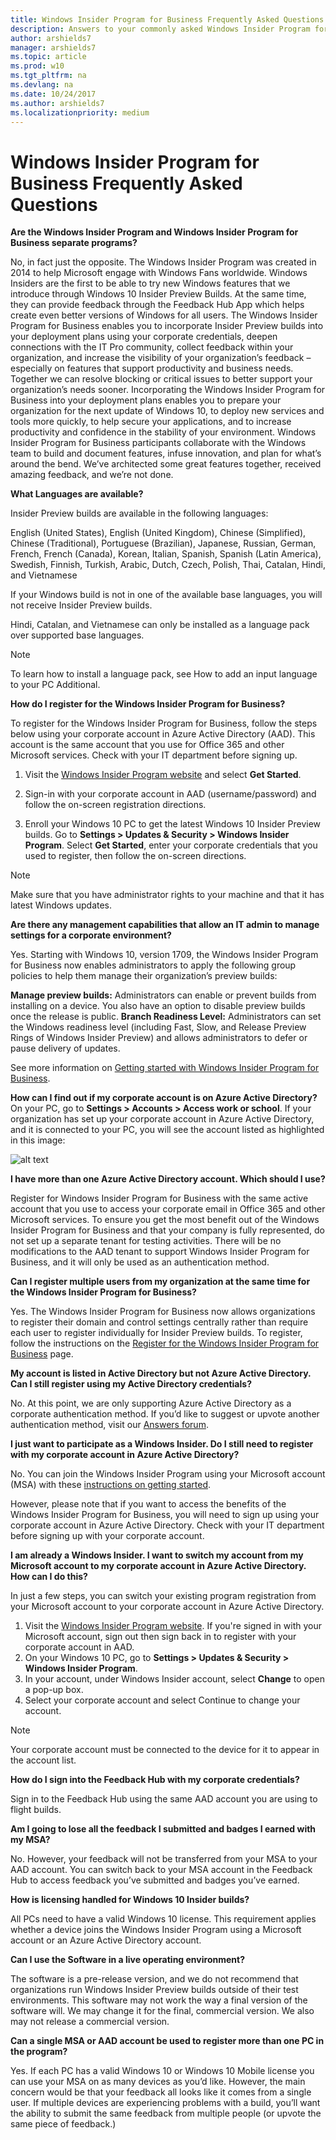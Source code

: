 ```yaml
---
title: Windows Insider Program for Business Frequently Asked Questions
description: Answers to your commonly asked Windows Insider Program for Business questions
author: arshields7
manager: arshields7
ms.topic: article
ms.prod: w10
ms.tgt_pltfrm: na
ms.devlang: na
ms.date: 10/24/2017
ms.author: arshields7
ms.localizationpriority: medium
---
```


# Windows Insider Program for Business Frequently Asked Questions
**Are the Windows Insider Program and Windows Insider Program for Business separate programs?**

No, in fact just the opposite. The Windows Insider Program was created in 2014 to help Microsoft engage with Windows Fans worldwide. Windows Insiders are the first to be able to try new Windows features that we introduce through Windows 10 Insider Preview Builds. At the same time, they can provide feedback through the Feedback Hub App which helps create even better versions of Windows for all users. The Windows Insider Program for Business enables you to incorporate Insider Preview builds into your deployment plans using your corporate credentials, deepen connections with the IT Pro community, collect feedback within your organization, and increase the visibility of your organization’s feedback – especially on features that support productivity and business needs. Together we can resolve blocking or critical issues to better support your organization’s needs sooner. Incorporating the Windows Insider Program for Business into your deployment plans enables you to prepare your organization for the next update of Windows 10, to deploy new services and tools more quickly, to help secure your applications, and to increase productivity and confidence in the stability of your environment. Windows Insider Program for Business participants collaborate with the Windows team to build and document features, infuse innovation, and plan for what’s around the bend. We’ve architected some great features together, received amazing feedback, and we’re not done.

**What Languages are available?**

Insider Preview builds are available in the following languages: 

English (United States), English (United Kingdom), Chinese (Simplified), Chinese (Traditional), Portuguese (Brazilian), Japanese, Russian, German, French, French (Canada), Korean, Italian, Spanish, Spanish (Latin America), Swedish, Finnish, Turkish, Arabic, Dutch, Czech, Polish, Thai, Catalan, Hindi, and Vietnamese

If your Windows build is not in one of the available base languages, you will not receive Insider Preview builds.

Hindi, Catalan, and Vietnamese can only be installed as a language pack over supported base languages.

> [!NOTE] 
> To learn how to install a language pack, see How to add an input language to your PC Additional.

**How do I register for the Windows Insider Program for Business?**

To register for the Windows Insider Program for Business, follow the steps below using your corporate account in Azure Active Directory (AAD). This account is the same account that you use for Office 365 and other Microsoft services. Check with your IT department before signing up.

1. Visit the [Windows Insider Program website](https://insider.windows.com) and select **Get Started**.

2. Sign-in with your corporate account in AAD (username/password) and follow the on-screen registration directions.

3. Enroll your Windows 10 PC to get the latest Windows 10 Insider Preview builds. Go to **Settings > Updates & Security > Windows Insider Program**. Select **Get Started**, enter your corporate credentials that you used to register, then follow the on-screen directions.

> [!NOTE] 
> Make sure that you have administrator rights to your machine and that it has latest Windows updates.

**Are there any management capabilities that allow an IT admin to manage settings for a corporate environment?**

Yes. Starting with Windows 10, version 1709, the Windows Insider Program for Business now enables administrators to apply the following group policies to help them manage their organization’s preview builds:

**Manage preview builds:** Administrators can enable or prevent builds from installing on a device. You also have an option to disable preview builds once the release is public.
**Branch Readiness Level:** Administrators can set the Windows readiness level (including Fast, Slow, and Release Preview Rings of Windows Insider Preview) and allows administrators to defer or pause delivery of updates.

See more information on [Getting started with Windows Insider Program for Business](https://docs.microsoft.com/windows-insider/at-work-pro/wip-4-biz-get-started).

**How can I find out if my corporate account is on Azure Active Directory?**
On your PC, go to **Settings > Accounts > Access work or school**. If your organization has set up your corporate account in Azure Active Directory, and it is connected to your PC, you will see the account listed as highlighted in this image:

![alt text](https://docs.microsoft.com/windows/deployment/update/images/waas-wipfb-work-account.jpg "Device connected to work account")

**I have more than one Azure Active Directory account. Which should I use?**

Register for Windows Insider Program for Business with the same active account that you use to access your corporate email in Office 365 and other Microsoft services. To ensure you get the most benefit out of the Windows Insider Program for Business and that your company is fully represented, do not set up a separate tenant for testing activities. There will be no modifications to the AAD tenant to support Windows Insider Program for Business, and it will only be used as an authentication method.

**Can I register multiple users from my organization at the same time for the Windows Insider Program for Business?**

Yes. The Windows Insider Program for Business now allows organizations to register their domain and control settings centrally rather than require each user to register individually for Insider Preview builds. To register, follow the instructions on the [Register for the Windows Insider Program for Business](https://docs.microsoft.com/windows-insider/at-work-pro/wip-4-biz-register) page.

**My account is listed in Active Directory but not Azure Active Directory. Can I still register using my Active Directory credentials?**

No. At this point, we are only supporting Azure Active Directory as a corporate authentication method. If you’d like to suggest or upvote another authentication method, visit our [Answers forum](https://answers.microsoft.com/en-us/insider/forum).

**I just want to participate as a Windows Insider. Do I still need to register with my corporate account in Azure Active Directory?**

No. You can join the Windows Insider Program using your Microsoft account (MSA) with these [instructions on getting started](https://docs.microsoft.com/windows-insider/at-home/get-started). 

However, please note that if you want to access the benefits of the Windows Insider Program for Business, you will need to sign up using your corporate account in Azure Active Directory. Check with your IT department before signing up with your corporate account.

**I am already a Windows Insider. I want to switch my account from my Microsoft account to my corporate account in Azure Active Directory. How can I do this?**

In just a few steps, you can switch your existing program registration from your Microsoft account to your corporate account in Azure Active Directory.

1. Visit the [Windows Insider Program website](https://insider.windows.com). If you're signed in with your Microsoft account, sign out then sign back in to register with your corporate account in AAD.
2. On your Windows 10 PC, go to **Settings > Updates & Security > Windows Insider Program**.
3. In your account, under Windows Insider account, select **Change** to open a pop-up box.
4. Select your corporate account and select Continue to change your account.

> [!NOTE] 
> Your corporate account must be connected to the device for it to appear in the account list.

**How do I sign into the Feedback Hub with my corporate credentials?**

Sign in to the Feedback Hub using the same AAD account you are using to flight builds.

**Am I going to lose all the feedback I submitted and badges I earned with my MSA?**

No. However, your feedback will not be transferred from your MSA to your AAD account. You can switch back to your MSA account in the Feedback Hub to access feedback you’ve submitted and badges you’ve earned.

**How is licensing handled for Windows 10 Insider builds?**

All PCs need to have a valid Windows 10 license. This requirement applies whether a device joins the Windows Insider Program using a Microsoft account or an Azure Active Directory account.

**Can I use the Software in a live operating environment?**

The software is a pre-release version, and we do not recommend that organizations run Windows Insider Preview builds outside of their test environments. This software may not work the way a final version of the software will. We may change it for the final, commercial version. We also may not release a commercial version.

**Can a single MSA or AAD account be used to register more than one PC in the program?**

Yes. If each PC has a valid Windows 10 or Windows 10 Mobile license you can use your MSA on as many devices as you’d like. However, the main concern would be that your feedback all looks like it comes from a single user. If multiple devices are experiencing problems with a build, you’ll want the ability to submit the same feedback from multiple people (or upvote the same piece of feedback.)
